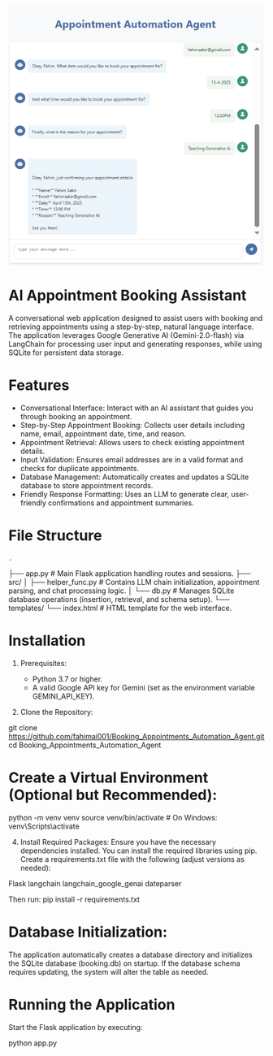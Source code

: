 ![Dashboard Preview](agent.png)

# AI Appointment Booking Assistant

A conversational web application designed to assist users with booking and retrieving appointments using a step-by-step, natural language interface. The application leverages Google Generative AI (Gemini-2.0-flash) via LangChain for processing user input and generating responses, while using SQLite for persistent data storage.

# Features

 * Conversational Interface: Interact with an AI assistant that guides you through booking an appointment.
 * Step-by-Step Appointment Booking: Collects user details including name, email, appointment date, time, and reason.
 * Appointment Retrieval: Allows users to check existing appointment details.
 * Input Validation: Ensures email addresses are in a valid format and checks for duplicate appointments.
 * Database Management: Automatically creates and updates a SQLite database to store appointment records.
 * Friendly Response Formatting: Uses an LLM to generate clear, user-friendly confirmations and appointment summaries.

# File Structure

    .
├── app.py                      # Main Flask application handling routes and sessions.
├── src/
│   ├── helper_func.py          # Contains LLM chain initialization, appointment parsing, and chat processing logic.
│   └── db.py                   # Manages SQLite database operations (insertion, retrieval, and schema setup).
└── templates/
    └── index.html              # HTML template for the web interface.

# Installation

1. Prerequisites:
    * Python 3.7 or higher.
    * A valid Google API key for Gemini (set as the environment variable GEMINI_API_KEY).

2. Clone the Repository:

git clone https://github.com/fahimai001/Booking_Appointments_Automation_Agent.git
cd Booking_Appointments_Automation_Agent

# Create a Virtual Environment (Optional but Recommended):
python -m venv venv
source venv/bin/activate   # On Windows: venv\Scripts\activate

4. Install Required Packages: Ensure you have the necessary dependencies installed. You can install the required libraries using pip. Create a requirements.txt file with the following (adjust versions as needed):

Flask
langchain
langchain_google_genai
dateparser

Then run:
pip install -r requirements.txt

# Database Initialization:

The application automatically creates a database directory and initializes the SQLite database (booking.db) on startup. If the database schema requires updating, the system will alter the table as needed.

# Running the Application
Start the Flask application by executing:

python app.py

